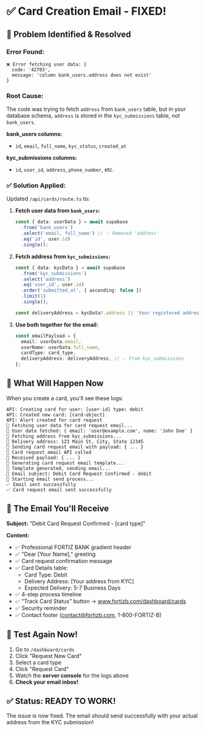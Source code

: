 # ✅ Card Creation Email - FIXED!

## 🐛 **Problem Identified & Resolved**

### **Error Found:**

```
❌ Error fetching user data: {
  code: '42703',
  message: 'column bank_users.address does not exist'
}
```

### **Root Cause:**

The code was trying to fetch `address` from `bank_users` table, but in your database schema, `address` is stored in the `kyc_submissions` table, not `bank_users`.

**bank_users columns:**

- `id`, `email`, `full_name`, `kyc_status`, `created_at`

**kyc_submissions columns:**

- `id`, `user_id`, `address`, `phone_number`, etc.

### **✅ Solution Applied:**

Updated `/api/cards/route.ts` to:

1. **Fetch user data from `bank_users`:**

   ```typescript
   const { data: userData } = await supabase
     .from('bank_users')
     .select('email, full_name') // ✅ Removed 'address'
     .eq('id', user.id)
     .single();
   ```

2. **Fetch address from `kyc_submissions`:**

   ```typescript
   const { data: kycData } = await supabase
     .from('kyc_submissions')
     .select('address')
     .eq('user_id', user.id)
     .order('submitted_at', { ascending: false })
     .limit(1)
     .single();

   const deliveryAddress = kycData?.address || 'Your registered address';
   ```

3. **Use both together for the email:**
   ```typescript
   const emailPayload = {
     email: userData.email,
     userName: userData.full_name,
     cardType: card_type,
     deliveryAddress: deliveryAddress, // ✅ From kyc_submissions
   };
   ```

## 🎯 **What Will Happen Now**

When you create a card, you'll see these logs:

```
API: Creating card for user: [user-id] type: debit
API: Created new card: [card-object]
API: Alert created for card request
📧 Fetching user data for card request email...
📧 User data fetched: { email: 'user@example.com', name: 'John Doe' }
📧 Fetching address from kyc_submissions...
📧 Delivery address: 123 Main St, City, State 12345
📧 Sending card request email with payload: { ... }
📧 Card request email API called
📧 Received payload: { ... }
📧 Generating card request email template...
📧 Template generated, sending email...
📧 Email subject: Debit Card Request Confirmed - debit
📧 Starting email send process...
✅ Email sent successfully
✅ Card request email sent successfully
```

## 📧 **The Email You'll Receive**

**Subject:** "Debit Card Request Confirmed - [card type]"

**Content:**

- ✅ Professional FORTIZ BANK gradient header
- ✅ "Dear [Your Name]," greeting
- ✅ Card request confirmation message
- ✅ Card Details table:
  - Card Type: Debit
  - Delivery Address: [Your address from KYC]
  - Expected Delivery: 5-7 Business Days
- ✅ 4-step process timeline
- ✅ "Track Card Status" button → www.fortizb.com/dashboard/cards
- ✅ Security reminder
- ✅ Contact footer (contact@fortizb.com, 1-800-FORTIZ-B)

## 🧪 **Test Again Now!**

1. Go to `/dashboard/cards`
2. Click "Request New Card"
3. Select a card type
4. Click "Request Card"
5. Watch the **server console** for the logs above
6. **Check your email inbox!**

## ✅ **Status: READY TO WORK!**

The issue is now fixed. The email should send successfully with your actual address from the KYC submission!
